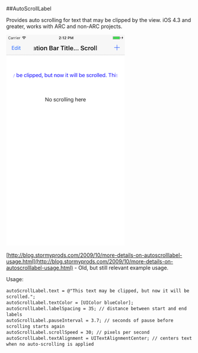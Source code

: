 ##AutoScrollLabel

Provides auto scrolling for text that may be clipped by the view. iOS 4.3 and greater, works with ARC and non-ARC projects.

![screenshot](https://github.com/cbess/AutoScrollLabel/raw/master/AutoScrollLabelDemo/screenshot.png)

[http://blog.stormyprods.com/2009/10/more-details-on-autoscrolllabel-usage.html](http://blog.stormyprods.com/2009/10/more-details-on-autoscrolllabel-usage.html) - Old, but still relevant example usage.

Usage:
    
    autoScrollLabel.text = @"This text may be clipped, but now it will be scrolled.";
    autoScrollLabel.textColor = [UIColor blueColor];
    autoScrollLabel.labelSpacing = 35; // distance between start and end labels
    autoScrollLabel.pauseInterval = 3.7; // seconds of pause before scrolling starts again
    autoScrollLabel.scrollSpeed = 30; // pixels per second
    autoScrollLabel.textAlignment = UITextAlignmentCenter; // centers text when no auto-scrolling is applied
